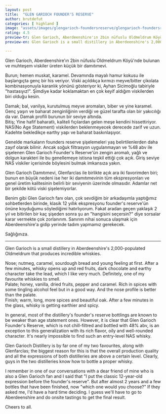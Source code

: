 ```yaml
---
layout: post
title:  "GLEN GARIOCH FOUNDER'S RESERVE"
author: brutdefut
categories: [ highland ]
image: "assets/images/glengarioch-foundersreserve/glengarioch-foundersreserve.jpeg"
rating: 4.5
preview-tr: Glen Garioch, Aberdeenshire'ın 2bin nüfuslu Oldmeldrum Köyü'nde bulunan ve muhteşem viskiler üreten küçük bir damıtımevi.   
preview-en: Glen Garioch is a small distillery in Aberdeenshire's 2,000-populated Oldmeldrum that produces incredible whiskies.  

---
```


Glen Garioch, Aberdeenshire'ın 2bin nüfuslu Oldmeldrum Köyü'nde bulunan ve muhteşem viskiler üreten küçük bir damıtımevi.  

Burun; hemen muskat, karamel. Devamında mayalı hamur kokusu ile başlangıçta genç bir his veriyor. Viski açıldıkça kırmızı meyve/bitter çikolata kombinasyonuyla karanlık yönünü gösteriyor ki, Ayhan Sicimoğlu tabiriyle "hastasıyız!". Şimdiye kadar koklamaktan en çok keyif aldığım viskilerden biri olduğu kesin.  

Damak; bal, vanilya, kurutulmuş meyve aromaları, biber ve yine karamel. Genç yaşın ve baharat zenginliğinin verdiği ve güzel tarafta olan bir yakıcılığı da var. Damak profili burunun bir seviye altında.  
Bitiş; Yine hafif baharatlı, kaliteli fıçılardan gelen meşe kendini hissettiriyor. NAS(No Age Statement) viskilerden beklenmeyecek derecede zarif ve uzun.  
Kadehte bekledikçe earthy yapı ve baharat baskınlaşıyor.  

Genelde markaların founders reserve şişelemeleri yaş belirtilenlerden daha zayıf olarak bilinir. Ancak soğuk filtrasyon uygulanmayan ve %48 abv ile şişelenen Glen Garioch Founder's Reserve'ün zengin aromalı, yağlı ve dolgun karakteri ile bu genellemeye istisna teşkil ettiği çok açık. Giriş seviye NAS viskiler içerisinde böylesini bulmak imkansıza yakın.  

Glen Garioch Damıtımevi, Glenfarclas ile birlikte açık ara iki favorimden biri; bunun en büyük nedeni ise her iki damıtımevinin tüm ekspresyonları ve genel üretim kalitesinin belirli bir seviyenin üzerinde olmasıdır. Adamlar net bir şekilde kötü viski şişelemiyorlar.  

Benim gibi Glen Garioch fanı olan, çok sevdiğim bir arkadaşımla yaptığımız sohbetlerden birinde, klasik 12 yıllık ekspresyonu founder's reserve'ün önüne koyduğumu söylediğimi hatırlıyorum. Fakat aradan geçen yaklaşık 2 yıl ve bitirilen bir kaç şişeden sonra şu an "hangisini seçersin?" diye sorsalar karar vermekte çok zorlanırım. Sanırım nihai sonuca ulaşmak için Aberdeenshire'a gidip yerinde tadım yapmamız gerekecek.  

Sağlığınıza. 
 
-----------------------------------------------

<p id="english"></p>

Glen Garioch is a small distillery in Aberdeenshire's 2,000-populated Oldmeldrum that produces incredible whiskies.  

Nose; nutmeg, caramel, sourdough bread and young feeling at first. After a few minutes, whisky opens up and red fruits, dark chocolate and earthy character take the lead, which I like very much. Definitely, one of my favourite whiskies to smell.  
Palate; honey, vanilla, dried fruits, pepper and caramel. Rich in spices with some tingling alcohol feel but in a good way. And the nose profile is better than the palate.  
Finish; warm, long, more spices and beautiful oak. 
After a few minutes in the glass, whisky is getting earthier and spicy.  

In general, most of the distillery's founder's reserve bottlings are known to be weaker than age statement ones. However, it is clear that Glen Garioch Founder's Reserve, which is not chill-filtred and bottled with 48% abv, is an exception to this generalization with its rich flavor, oily and well-rounded character. It's nearly impossible to find such an entry-level NAS whisky.  

Glen Garioch Distillery is by far one of my two favourites, along with Glenfarclas; the biggest reason for this is that the overall production quality and all the expressions of both distilleries are above a certain level. Clearly, guys in the two distilleries know how to bottle a proper whisky.  

I remember in one of our conversations with a dear friend of mine who is also a Glen Garioch fan and I said that "I put the classic 12-year-old expression before the founder's reserve". But after almost 2 years and a few bottles that have been finished, now "which one would you choose?" If they asked me, I'd have a hard time deciding. I guess we'll have to go to Aberdeenshire and do onsite tastings to get the final result.  

Cheers to all.      
  
